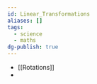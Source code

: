 ```yaml
---
id: Linear_Transformations
aliases: []
tags:
  - science
  - maths
dg-publish: true
---
```

- [[Rotations]]
- 
